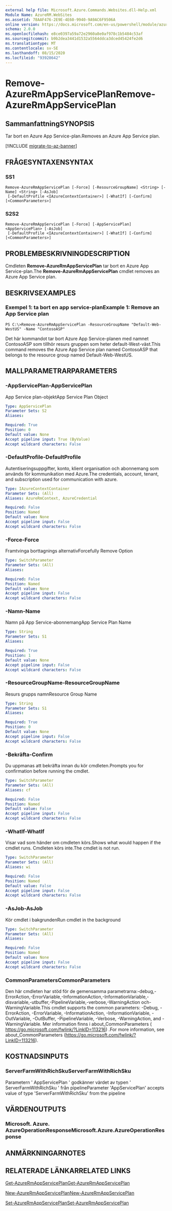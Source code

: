 ```yaml
---
external help file: Microsoft.Azure.Commands.Websites.dll-Help.xml
Module Name: AzureRM.WebSites
ms.assetid: 78AAF476-2E9E-4E60-9940-9A9AC6F9506A
online version: https://docs.microsoft.com/en-us/powershell/module/azurerm.websites/remove-azurermappserviceplan
schema: 2.0.0
ms.openlocfilehash: e8ce0397a59a72e2960a8e0af978c1b5484c53af
ms.sourcegitcommit: b9b2dea3441d1532a5564ddca3dced45424fe2d6
ms.translationtype: MT
ms.contentlocale: sv-SE
ms.lasthandoff: 08/15/2020
ms.locfileid: "93928642"
---
```

# <span data-ttu-id="5ad3f-101">Remove-AzureRmAppServicePlan</span><span class="sxs-lookup"><span data-stu-id="5ad3f-101">Remove-AzureRmAppServicePlan</span></span>

## <span data-ttu-id="5ad3f-102">Sammanfattning</span><span class="sxs-lookup"><span data-stu-id="5ad3f-102">SYNOPSIS</span></span>
<span data-ttu-id="5ad3f-103">Tar bort en Azure App Service-plan.</span><span class="sxs-lookup"><span data-stu-id="5ad3f-103">Removes an Azure App Service plan.</span></span>

[!INCLUDE [migrate-to-az-banner](../../includes/migrate-to-az-banner.md)]

## <span data-ttu-id="5ad3f-104">FRÅGESYNTAXEN</span><span class="sxs-lookup"><span data-stu-id="5ad3f-104">SYNTAX</span></span>

### <span data-ttu-id="5ad3f-105">S</span><span class="sxs-lookup"><span data-stu-id="5ad3f-105">S1</span></span>
```
Remove-AzureRmAppServicePlan [-Force] [-ResourceGroupName] <String> [-Name] <String> [-AsJob]
 [-DefaultProfile <IAzureContextContainer>] [-WhatIf] [-Confirm] [<CommonParameters>]
```

### <span data-ttu-id="5ad3f-106">S2</span><span class="sxs-lookup"><span data-stu-id="5ad3f-106">S2</span></span>
```
Remove-AzureRmAppServicePlan [-Force] [-AppServicePlan] <AppServicePlan> [-AsJob]
 [-DefaultProfile <IAzureContextContainer>] [-WhatIf] [-Confirm] [<CommonParameters>]
```

## <span data-ttu-id="5ad3f-107">PROBLEMBESKRIVNING</span><span class="sxs-lookup"><span data-stu-id="5ad3f-107">DESCRIPTION</span></span>
<span data-ttu-id="5ad3f-108">Cmdleten **Remove-AzureRmAppServicePlan** tar bort en Azure App Service-plan.</span><span class="sxs-lookup"><span data-stu-id="5ad3f-108">The **Remove-AzureRmAppServicePlan** cmdlet removes an Azure App Service plan.</span></span>

## <span data-ttu-id="5ad3f-109">BESKRIVS</span><span class="sxs-lookup"><span data-stu-id="5ad3f-109">EXAMPLES</span></span>

### <span data-ttu-id="5ad3f-110">Exempel 1: ta bort en app service-plan</span><span class="sxs-lookup"><span data-stu-id="5ad3f-110">Example 1: Remove an App Service plan</span></span>
```
PS C:\>Remove-AzureRmAppServicePlan -ResourceGroupName "Default-Web-WestUS" -Name "ContosoASP"
```

<span data-ttu-id="5ad3f-111">Det här kommandot tar bort Azure App Service-planen med namnet ContosoASP som tillhör resurs gruppen som heter default-West-väst.</span><span class="sxs-lookup"><span data-stu-id="5ad3f-111">This command removes the Azure App Service plan named ContosoASP that belongs to the resource group named Default-Web-WestUS.</span></span>

## <span data-ttu-id="5ad3f-112">MALLPARAMETRAR</span><span class="sxs-lookup"><span data-stu-id="5ad3f-112">PARAMETERS</span></span>

### <span data-ttu-id="5ad3f-113">-AppServicePlan</span><span class="sxs-lookup"><span data-stu-id="5ad3f-113">-AppServicePlan</span></span>
<span data-ttu-id="5ad3f-114">App Service plan-objekt</span><span class="sxs-lookup"><span data-stu-id="5ad3f-114">App Service Plan Object</span></span>

```yaml
Type: AppServicePlan
Parameter Sets: S2
Aliases: 

Required: True
Position: 0
Default value: None
Accept pipeline input: True (ByValue)
Accept wildcard characters: False
```

### <span data-ttu-id="5ad3f-115">-DefaultProfile</span><span class="sxs-lookup"><span data-stu-id="5ad3f-115">-DefaultProfile</span></span>
<span data-ttu-id="5ad3f-116">Autentiseringsuppgifter, konto, klient organisation och abonnemang som används för kommunikation med Azure.</span><span class="sxs-lookup"><span data-stu-id="5ad3f-116">The credentials, account, tenant, and subscription used for communication with azure.</span></span>

```yaml
Type: IAzureContextContainer
Parameter Sets: (All)
Aliases: AzureRmContext, AzureCredential

Required: False
Position: Named
Default value: None
Accept pipeline input: False
Accept wildcard characters: False
```

### <span data-ttu-id="5ad3f-117">-Force</span><span class="sxs-lookup"><span data-stu-id="5ad3f-117">-Force</span></span>
<span data-ttu-id="5ad3f-118">Framtvinga borttagnings alternativ</span><span class="sxs-lookup"><span data-stu-id="5ad3f-118">Forcefully Remove Option</span></span>

```yaml
Type: SwitchParameter
Parameter Sets: (All)
Aliases: 

Required: False
Position: Named
Default value: None
Accept pipeline input: False
Accept wildcard characters: False
```

### <span data-ttu-id="5ad3f-119">-Namn</span><span class="sxs-lookup"><span data-stu-id="5ad3f-119">-Name</span></span>
<span data-ttu-id="5ad3f-120">Namn på App Service-abonnemang</span><span class="sxs-lookup"><span data-stu-id="5ad3f-120">App Service Plan Name</span></span>

```yaml
Type: String
Parameter Sets: S1
Aliases: 

Required: True
Position: 1
Default value: None
Accept pipeline input: False
Accept wildcard characters: False
```

### <span data-ttu-id="5ad3f-121">-ResourceGroupName</span><span class="sxs-lookup"><span data-stu-id="5ad3f-121">-ResourceGroupName</span></span>
<span data-ttu-id="5ad3f-122">Resurs grupps namn</span><span class="sxs-lookup"><span data-stu-id="5ad3f-122">Resource Group Name</span></span>

```yaml
Type: String
Parameter Sets: S1
Aliases: 

Required: True
Position: 0
Default value: None
Accept pipeline input: False
Accept wildcard characters: False
```

### <span data-ttu-id="5ad3f-123">-Bekräfta</span><span class="sxs-lookup"><span data-stu-id="5ad3f-123">-Confirm</span></span>
<span data-ttu-id="5ad3f-124">Du uppmanas att bekräfta innan du kör cmdleten.</span><span class="sxs-lookup"><span data-stu-id="5ad3f-124">Prompts you for confirmation before running the cmdlet.</span></span>

```yaml
Type: SwitchParameter
Parameter Sets: (All)
Aliases: cf

Required: False
Position: Named
Default value: False
Accept pipeline input: False
Accept wildcard characters: False
```

### <span data-ttu-id="5ad3f-125">-WhatIf</span><span class="sxs-lookup"><span data-stu-id="5ad3f-125">-WhatIf</span></span>
<span data-ttu-id="5ad3f-126">Visar vad som händer om cmdleten körs.</span><span class="sxs-lookup"><span data-stu-id="5ad3f-126">Shows what would happen if the cmdlet runs.</span></span>
<span data-ttu-id="5ad3f-127">Cmdleten körs inte.</span><span class="sxs-lookup"><span data-stu-id="5ad3f-127">The cmdlet is not run.</span></span>

```yaml
Type: SwitchParameter
Parameter Sets: (All)
Aliases: wi

Required: False
Position: Named
Default value: False
Accept pipeline input: False
Accept wildcard characters: False
```

### <span data-ttu-id="5ad3f-128">-AsJob</span><span class="sxs-lookup"><span data-stu-id="5ad3f-128">-AsJob</span></span>
<span data-ttu-id="5ad3f-129">Kör cmdlet i bakgrunden</span><span class="sxs-lookup"><span data-stu-id="5ad3f-129">Run cmdlet in the background</span></span>

```yaml
Type: SwitchParameter
Parameter Sets: (All)
Aliases: 

Required: False
Position: Named
Default value: None
Accept pipeline input: False
Accept wildcard characters: False
```

### <span data-ttu-id="5ad3f-130">CommonParameters</span><span class="sxs-lookup"><span data-stu-id="5ad3f-130">CommonParameters</span></span>
<span data-ttu-id="5ad3f-131">Den här cmdleten har stöd för de gemensamma parametrarna:-debug,-ErrorAction,-ErrorVariable,-InformationAction,-InformationVariable,-disvariable,-utbuffer,-PipelineVariable,-verbose,-WarningAction och-WarningVariable.</span><span class="sxs-lookup"><span data-stu-id="5ad3f-131">This cmdlet supports the common parameters: -Debug, -ErrorAction, -ErrorVariable, -InformationAction, -InformationVariable, -OutVariable, -OutBuffer, -PipelineVariable, -Verbose, -WarningAction, and -WarningVariable.</span></span> <span data-ttu-id="5ad3f-132">Mer information finns i about_CommonParameters ( https://go.microsoft.com/fwlink/?LinkID=113216) .</span><span class="sxs-lookup"><span data-stu-id="5ad3f-132">For more information, see about_CommonParameters (https://go.microsoft.com/fwlink/?LinkID=113216).</span></span>

## <span data-ttu-id="5ad3f-133">KOSTNADS</span><span class="sxs-lookup"><span data-stu-id="5ad3f-133">INPUTS</span></span>

### <span data-ttu-id="5ad3f-134">ServerFarmWithRichSku</span><span class="sxs-lookup"><span data-stu-id="5ad3f-134">ServerFarmWithRichSku</span></span>
<span data-ttu-id="5ad3f-135">Parametern ' AppServicePlan ' godkänner värdet av typen ' ServerFarmWithRichSku ' från pipeline</span><span class="sxs-lookup"><span data-stu-id="5ad3f-135">Parameter 'AppServicePlan' accepts value of type 'ServerFarmWithRichSku' from the pipeline</span></span>

## <span data-ttu-id="5ad3f-136">VÄRDEN</span><span class="sxs-lookup"><span data-stu-id="5ad3f-136">OUTPUTS</span></span>

### <span data-ttu-id="5ad3f-137">Microsoft. Azure. AzureOperationResponse</span><span class="sxs-lookup"><span data-stu-id="5ad3f-137">Microsoft.Azure.AzureOperationResponse</span></span>

## <span data-ttu-id="5ad3f-138">ANMÄRKNINGAR</span><span class="sxs-lookup"><span data-stu-id="5ad3f-138">NOTES</span></span>

## <span data-ttu-id="5ad3f-139">RELATERADE LÄNKAR</span><span class="sxs-lookup"><span data-stu-id="5ad3f-139">RELATED LINKS</span></span>

[<span data-ttu-id="5ad3f-140">Get-AzureRmAppServicePlan</span><span class="sxs-lookup"><span data-stu-id="5ad3f-140">Get-AzureRmAppServicePlan</span></span>](./Get-AzureRmAppServicePlan.md)

[<span data-ttu-id="5ad3f-141">New-AzureRmAppServicePlan</span><span class="sxs-lookup"><span data-stu-id="5ad3f-141">New-AzureRmAppServicePlan</span></span>](./New-AzureRmAppServicePlan.md)

[<span data-ttu-id="5ad3f-142">Set-AzureRmAppServicePlan</span><span class="sxs-lookup"><span data-stu-id="5ad3f-142">Set-AzureRmAppServicePlan</span></span>](./Set-AzureRmAppServicePlan.md)


